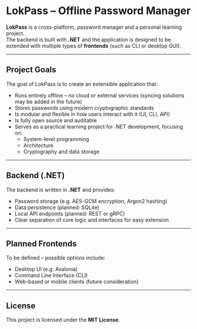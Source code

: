 # LokPass – Offline Password Manager

**LokPass** is a cross-platform, password manager and a personal learning project.  
The backend is built with **.NET** and the application is designed to be extended with multiple types of **frontends** (such as CLI or desktop GUI).

---

## Project Goals

The goal of LokPass is to create an extensible application that:

- Runs entirely offline – no cloud or external services (syncing solutions may be added in the future)
- Stores passwords using modern cryptographic standards
- Is modular and flexible in how users interact with it (UI, CLI, API)
- Is fully open source and auditable
- Serves as a practical learning project for .NET development, focusing on:
    - System-level programming
    - Architecture
    - Cryptography and data storage

---

## Backend (.NET)

The backend is written in **.NET** and provides:

- Password storage (e.g. AES-GCM encryption, Argon2 hashing)
- Data persistence (planned: SQLite)
- Local API endpoints (planned: REST or gRPC)
- Clear separation of core logic and interfaces for easy extension

---

## Planned Frontends

To be defined – possible options include:

- Desktop UI (e.g. Avalonia)
- Command Line Interface (CLI)
- Web-based or mobile clients (future consideration)

---

## License

This project is licensed under the **MIT License**.
